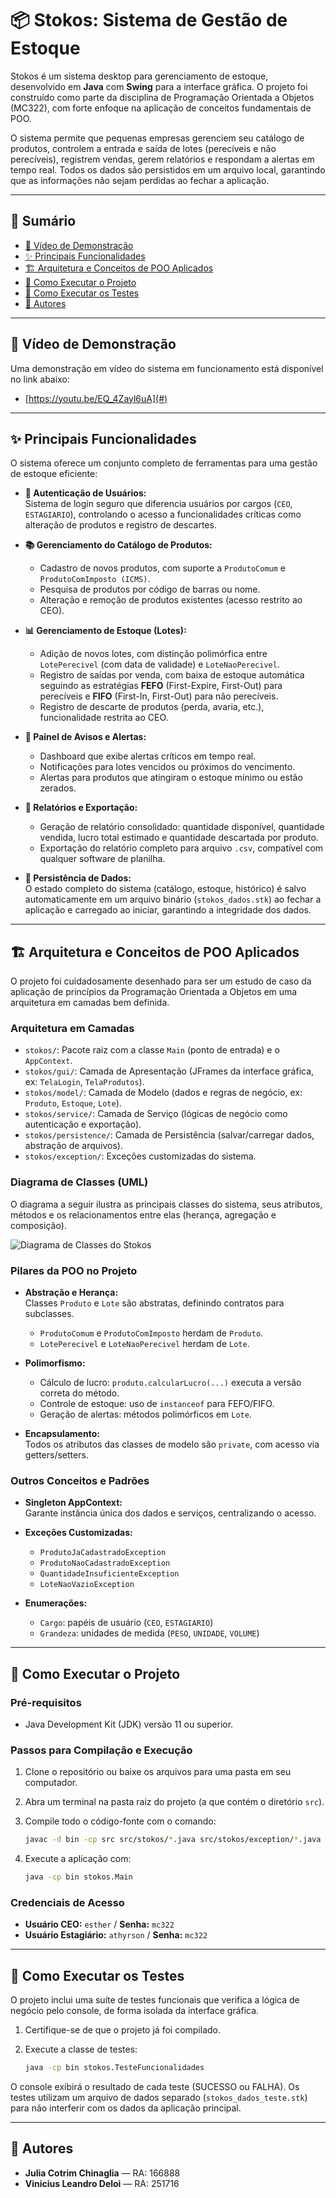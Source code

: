 # 📦 Stokos: Sistema de Gestão de Estoque

Stokos é um sistema desktop para gerenciamento de estoque, desenvolvido em **Java** com **Swing** para a interface gráfica. O projeto foi construído como parte da disciplina de Programação Orientada a Objetos (MC322), com forte enfoque na aplicação de conceitos fundamentais de POO.

O sistema permite que pequenas empresas gerenciem seu catálogo de produtos, controlem a entrada e saída de lotes (perecíveis e não perecíveis), registrem vendas, gerem relatórios e respondam a alertas em tempo real. Todos os dados são persistidos em um arquivo local, garantindo que as informações não sejam perdidas ao fechar a aplicação.

---

## 📑 Sumário

- [🎥 Vídeo de Demonstração](#-vídeo-de-demonstração)
- [✨ Principais Funcionalidades](#-principais-funcionalidades)
- [🏗️ Arquitetura e Conceitos de POO Aplicados](#-arquitetura-e-conceitos-de-poo-aplicados)
- [🚀 Como Executar o Projeto](#-como-executar-o-projeto)
- [🧪 Como Executar os Testes](#-como-executar-os-testes)
- [👥 Autores](#-autores)

---

## 🎥 Vídeo de Demonstração

Uma demonstração em vídeo do sistema em funcionamento está disponível no link abaixo:

- [https://youtu.be/EQ_4Zayl6uA](#) <!-- Substitua pelo link real -->

---

## ✨ Principais Funcionalidades

O sistema oferece um conjunto completo de ferramentas para uma gestão de estoque eficiente:

- **🔐 Autenticação de Usuários:**  
    Sistema de login seguro que diferencia usuários por cargos (`CEO`, `ESTAGIARIO`), controlando o acesso a funcionalidades críticas como alteração de produtos e registro de descartes.

- **📚 Gerenciamento do Catálogo de Produtos:**  
    - Cadastro de novos produtos, com suporte a `ProdutoComum` e `ProdutoComImposto (ICMS)`.
    - Pesquisa de produtos por código de barras ou nome.
    - Alteração e remoção de produtos existentes (acesso restrito ao CEO).

- **📊 Gerenciamento de Estoque (Lotes):**  
    - Adição de novos lotes, com distinção polimórfica entre `LotePerecivel` (com data de validade) e `LoteNaoPerecivel`.
    - Registro de saídas por venda, com baixa de estoque automática seguindo as estratégias **FEFO** (First-Expire, First-Out) para perecíveis e **FIFO** (First-In, First-Out) para não perecíveis.
    - Registro de descarte de produtos (perda, avaria, etc.), funcionalidade restrita ao CEO.

- **🔔 Painel de Avisos e Alertas:**  
    - Dashboard que exibe alertas críticos em tempo real.
    - Notificações para lotes vencidos ou próximos do vencimento.
    - Alertas para produtos que atingiram o estoque mínimo ou estão zerados.

- **📄 Relatórios e Exportação:**  
    - Geração de relatório consolidado: quantidade disponível, quantidade vendida, lucro total estimado e quantidade descartada por produto.
    - Exportação do relatório completo para arquivo `.csv`, compatível com qualquer software de planilha.

- **💾 Persistência de Dados:**  
    O estado completo do sistema (catálogo, estoque, histórico) é salvo automaticamente em um arquivo binário (`stokos_dados.stk`) ao fechar a aplicação e carregado ao iniciar, garantindo a integridade dos dados.

---

## 🏗️ Arquitetura e Conceitos de POO Aplicados

O projeto foi cuidadosamente desenhado para ser um estudo de caso da aplicação de princípios da Programação Orientada a Objetos em uma arquitetura em camadas bem definida.

### **Arquitetura em Camadas**

- `stokos/`: Pacote raiz com a classe `Main` (ponto de entrada) e o `AppContext`.
- `stokos/gui/`: Camada de Apresentação (JFrames da interface gráfica, ex: `TelaLogin`, `TelaProdutos`).
- `stokos/model/`: Camada de Modelo (dados e regras de negócio, ex: `Produto`, `Estoque`, `Lote`).
- `stokos/service/`: Camada de Serviço (lógicas de negócio como autenticação e exportação).
- `stokos/persistence/`: Camada de Persistência (salvar/carregar dados, abstração de arquivos).
- `stokos/exception/`: Exceções customizadas do sistema.

### Diagrama de Classes (UML)
O diagrama a seguir ilustra as principais classes do sistema, seus atributos, métodos e os relacionamentos entre elas (herança, agregação e composição).

![Diagrama de Classes do Stokos](docs/imagem/Diagrama.png)

### **Pilares da POO no Projeto**

- **Abstração e Herança:**  
    Classes `Produto` e `Lote` são abstratas, definindo contratos para subclasses.
    - `ProdutoComum` e `ProdutoComImposto` herdam de `Produto`.
    - `LotePerecivel` e `LoteNaoPerecivel` herdam de `Lote`.

- **Polimorfismo:**  
    - Cálculo de lucro: `produto.calcularLucro(...)` executa a versão correta do método.
    - Controle de estoque: uso de `instanceof` para FEFO/FIFO.
    - Geração de alertas: métodos polimórficos em `Lote`.

- **Encapsulamento:**  
    Todos os atributos das classes de modelo são `private`, com acesso via getters/setters.

### **Outros Conceitos e Padrões**

- **Singleton AppContext:**  
    Garante instância única dos dados e serviços, centralizando o acesso.

- **Exceções Customizadas:**  
    - `ProdutoJaCadastradoException`
    - `ProdutoNaoCadastradoException`
    - `QuantidadeInsuficienteException`
    - `LoteNaoVazioException`

- **Enumerações:**  
    - `Cargo`: papéis de usuário (`CEO`, `ESTAGIARIO`)
    - `Grandeza`: unidades de medida (`PESO`, `UNIDADE`, `VOLUME`)

---

## 🚀 Como Executar o Projeto

### **Pré-requisitos**

- Java Development Kit (JDK) versão 11 ou superior.

### **Passos para Compilação e Execução**

1. Clone o repositório ou baixe os arquivos para uma pasta em seu computador.
2. Abra um terminal na pasta raiz do projeto (a que contém o diretório `src`).
3. Compile todo o código-fonte com o comando:

     ```bash
     javac -d bin -cp src src/stokos/*.java src/stokos/exception/*.java src/stokos/gui/*.java src/stokos/model/*.java src/stokos/persistence/*.java src/stokos/service/*.java
     ```

4. Execute a aplicação com:

     ```bash
     java -cp bin stokos.Main
     ```

### **Credenciais de Acesso**

- **Usuário CEO:** `esther` / **Senha:** `mc322`
- **Usuário Estagiário:** `athyrson` / **Senha:** `mc322`

---

## 🧪 Como Executar os Testes

O projeto inclui uma suíte de testes funcionais que verifica a lógica de negócio pelo console, de forma isolada da interface gráfica.

1. Certifique-se de que o projeto já foi compilado.
2. Execute a classe de testes:

     ```bash
     java -cp bin stokos.TesteFuncionalidades
     ```

O console exibirá o resultado de cada teste (SUCESSO ou FALHA). Os testes utilizam um arquivo de dados separado (`stokos_dados_teste.stk`) para não interferir com os dados da aplicação principal.

---

## 👥 Autores

- **Julia Cotrim Chinaglia** — RA: 166888
- **Vinicius Leandro Deloi** — RA: 251716


